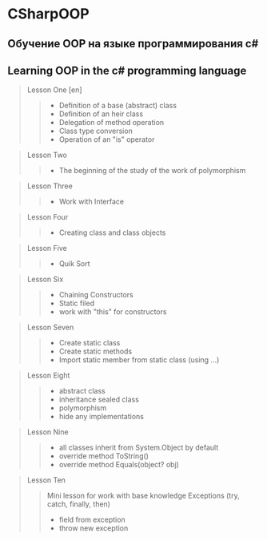 # CSharpOOP

## Обучение OOP на языке программирования c#
## Learning OOP in the c# programming language

> Lesson One [en]
> > + Definition of a base (abstract) class
> > + Definition of an heir class
> > + Delegation of method operation
> > + Class type conversion
> > + Operation of an "is" operator

> Lesson Two
> > + The beginning of the study of the work of polymorphism

> Lesson Three
> > + Work with Interface

> Lesson Four
> > + Creating class and class objects

> Lesson Five
> > + Quik Sort

> Lesson Six
> > + Chaining Constructors
> > + Static filed
> > + work with "this" for constructors

> Lesson Seven
> > + Create static class
> > + Create static methods
> > + Import static member from static class (using ...)

> Lesson Eight
> > + abstract class
> > + inheritance sealed class
> > + polymorphism
> > + hide any implementations

> Lesson Nine
> > + all classes inherit from System.Object by default
> > + override method ToString()
> > + override method Equals(object? obj)

> Lesson Ten
> > Mini lesson for work with base knowledge Exceptions (try, catch, finally, then)
> > + field from exception
> > + throw new exception
